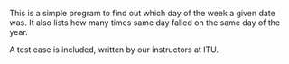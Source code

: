This is a simple program to find out which day of the week a given date was.
It also lists how many times same day falled on the same day of the year.

A test case is included, written by our instructors at ITU.
